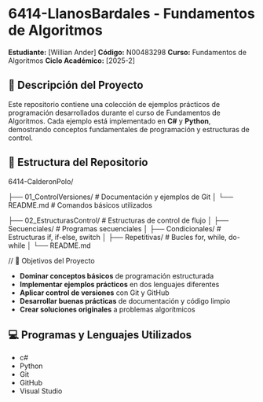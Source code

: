 # 6414-LlanosBardales - Fundamentos de Algoritmos

**Estudiante:** [Willian Ander]
**Código:** N00483298
**Curso:** Fundamentos de Algoritmos
**Ciclo Académico:** [2025-2]

## 📑 Descripción del Proyecto

Este repositorio contiene una colección de ejemplos prácticos de programación desarrollados durante el curso de Fundamentos de Algoritmos. Cada ejemplo está implementado en **C#** y **Python**, demostrando conceptos fundamentales de programación y estructuras de control.

## 📂 Estructura del Repositorio

6414-CalderonPolo/

├── 01_ControlVersiones/ # Documentación y ejemplos de Git
│ └── README.md # Comandos básicos utilizados

├── 02_EstructurasControl/ # Estructuras de control de flujo
│ ├── Secuenciales/ # Programas secuenciales
│ ├── Condicionales/ # Estructuras if, if-else, switch
│ ├── Repetitivas/ # Bucles for, while, do-while
│ └── README.md

// 🔹 Objetivos del Proyecto

- **Dominar conceptos básicos** de programación estructurada
- **Implementar ejemplos prácticos** en dos lenguajes diferentes
- **Aplicar control de versiones** con Git y GitHub
- **Desarrollar buenas prácticas** de documentación y código limpio
- **Crear soluciones originales** a problemas algorítmicos

## 💻 Programas y Lenguajes Utilizados

- c#
- Python
- Git
- GitHub
- Visual Studio
